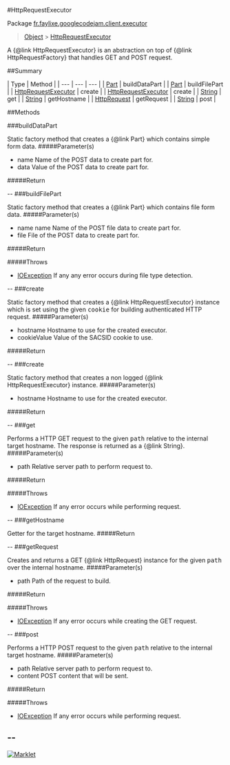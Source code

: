 #HttpRequestExecutor

Package [fr.faylixe.googlecodejam.client.executor](README.md)<br>
> [Object](../../../../java/lang/Object.md) > [HttpRequestExecutor](HttpRequestExecutor.md)

<p>A {@link HttpRequestExecutor} is an abstraction
 on top of {@link HttpRequestFactory} that handles
 GET and POST request.</p>

##Summary


| Type | Method |
| --- | --- | --- |
| [Part](../../../../com/google/api/client/http/Part.md) | buildDataPart |
| [Part](../../../../com/google/api/client/http/Part.md) | buildFilePart |
| [HttpRequestExecutor](HttpRequestExecutor.md) | create |
| [HttpRequestExecutor](HttpRequestExecutor.md) | create |
| [String](../../../../java/lang/String.md) | get |
| [String](../../../../java/lang/String.md) | getHostname |
| [HttpRequest](../../../../com/google/api/client/http/HttpRequest.md) | getRequest |
| [String](../../../../java/lang/String.md) | post |

##Methods

###buildDataPart


Static factory method that creates a {@link Part} which contains
 simple form data.
#####Parameter(s)


* name Name of the POST data to create part for.
* data Value of the POST data to create part for.

#####Return



--
###buildFilePart


Static factory method that creates a {@link Part} which contains
 file form data.
#####Parameter(s)


* name name Name of the POST file data to create part for.
* file File of the POST data to create part for.

#####Return


#####Throws

* [IOException](../../../../java/io/IOException.md) If any any error occurs during file type detection.

--
###create


Static factory method that creates a {@link HttpRequestExecutor} instance
 which is set using the given <tt>cookie</tt> for building authenticated
 HTTP request.
#####Parameter(s)


* hostname Hostname to use for the created executor.
* cookieValue Value of the SACSID cookie to use.

#####Return



--
###create


Static factory method that creates a non logged
 {@link HttpRequestExecutor} instance.
#####Parameter(s)


* hostname Hostname to use for the created executor.

#####Return



--
###get


Performs a HTTP GET request to the given <tt>path</tt>
 relative to the internal target hostname. The response
 is returned as a {@link String}.
#####Parameter(s)


* path Relative server path to perform request to.

#####Return


#####Throws

* [IOException](../../../../java/io/IOException.md) If any error occurs while performing request.

--
###getHostname


Getter for the target hostname.
#####Return



--
###getRequest


Creates and returns a GET {@link HttpRequest} instance
 for the given <tt>path</tt> over the internal hostname.
#####Parameter(s)


* path Path of the request to build.

#####Return


#####Throws

* [IOException](../../../../java/io/IOException.md) If any error occurs while creating the GET request.

--
###post


Performs a HTTP POST request to the given <tt>path</tt>
 relative to the internal target hostname.
#####Parameter(s)


* path Relative server path to perform request to.
* content POST content that will be sent.

#####Return


#####Throws

* [IOException](../../../../java/io/IOException.md) If any error occurs while performing request.

--
---
[![Marklet](https://img.shields.io/badge/Generated%20by-Marklet-green.svg)](https://github.com/Faylixe/marklet)